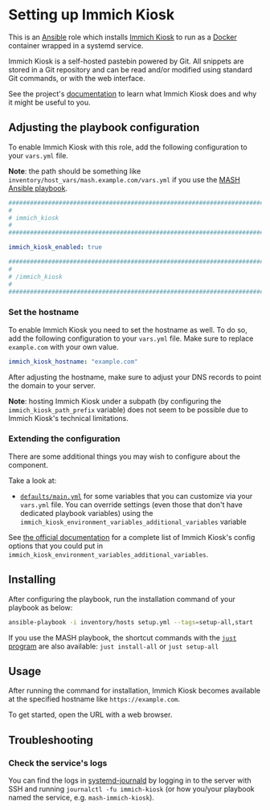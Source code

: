 <!--
SPDX-FileCopyrightText: 2020 - 2024 MDAD project contributors
SPDX-FileCopyrightText: 2020 - 2024 Slavi Pantaleev
SPDX-FileCopyrightText: 2020 Aaron Raimist
SPDX-FileCopyrightText: 2020 Chris van Dijk
SPDX-FileCopyrightText: 2020 Dominik Zajac
SPDX-FileCopyrightText: 2020 Mickaël Cornière
SPDX-FileCopyrightText: 2022 François Darveau
SPDX-FileCopyrightText: 2022 Julian Foad
SPDX-FileCopyrightText: 2022 Warren Bailey
SPDX-FileCopyrightText: 2023 Antonis Christofides
SPDX-FileCopyrightText: 2023 Felix Stupp
SPDX-FileCopyrightText: 2023 Julian-Samuel Gebühr
SPDX-FileCopyrightText: 2023 Pierre 'McFly' Marty
SPDX-FileCopyrightText: 2024 Thomas Miceli
SPDX-FileCopyrightText: 2024 - 2025 Suguru Hirahara

SPDX-License-Identifier: AGPL-3.0-or-later
-->

# Setting up Immich Kiosk

This is an [Ansible](https://www.ansible.com/) role which installs [Immich Kiosk](https://immichkiosk.app/) to run as a [Docker](https://www.docker.com/) container wrapped in a systemd service.

Immich Kiosk is a self-hosted pastebin powered by Git. All snippets are stored in a Git repository and can be read and/or modified using standard Git commands, or with the web interface.

See the project's [documentation](https://docs.immichkiosk.app/) to learn what Immich Kiosk does and why it might be useful to you.

## Adjusting the playbook configuration

To enable Immich Kiosk with this role, add the following configuration to your `vars.yml` file.

**Note**: the path should be something like `inventory/host_vars/mash.example.com/vars.yml` if you use the [MASH Ansible playbook](https://github.com/mother-of-all-self-hosting/mash-playbook).

```yaml
########################################################################
#                                                                      #
# immich_kiosk                                                         #
#                                                                      #
########################################################################

immich_kiosk_enabled: true

########################################################################
#                                                                      #
# /immich_kiosk                                                        #
#                                                                      #
########################################################################
```

### Set the hostname

To enable Immich Kiosk you need to set the hostname as well. To do so, add the following configuration to your `vars.yml` file. Make sure to replace `example.com` with your own value.

```yaml
immich_kiosk_hostname: "example.com"
```

After adjusting the hostname, make sure to adjust your DNS records to point the domain to your server.

**Note**: hosting Immich Kiosk under a subpath (by configuring the `immich_kiosk_path_prefix` variable) does not seem to be possible due to Immich Kiosk's technical limitations.

### Extending the configuration

There are some additional things you may wish to configure about the component.

Take a look at:

- [`defaults/main.yml`](../defaults/main.yml) for some variables that you can customize via your `vars.yml` file. You can override settings (even those that don't have dedicated playbook variables) using the `immich_kiosk_environment_variables_additional_variables` variable

See [the official documentation](https://immichkiosk.app/docs/configuration/cheat-sheet.html) for a complete list of Immich Kiosk's config options that you could put in `immich_kiosk_environment_variables_additional_variables`.

## Installing

After configuring the playbook, run the installation command of your playbook as below:

```sh
ansible-playbook -i inventory/hosts setup.yml --tags=setup-all,start
```

If you use the MASH playbook, the shortcut commands with the [`just` program](https://github.com/mother-of-all-self-hosting/mash-playbook/blob/main/docs/just.md) are also available: `just install-all` or `just setup-all`

## Usage

After running the command for installation, Immich Kiosk becomes available at the specified hostname like `https://example.com`.

To get started, open the URL with a web browser.

## Troubleshooting

### Check the service's logs

You can find the logs in [systemd-journald](https://www.freedesktop.org/software/systemd/man/systemd-journald.service.html) by logging in to the server with SSH and running `journalctl -fu immich-kiosk` (or how you/your playbook named the service, e.g. `mash-immich-kiosk`).
